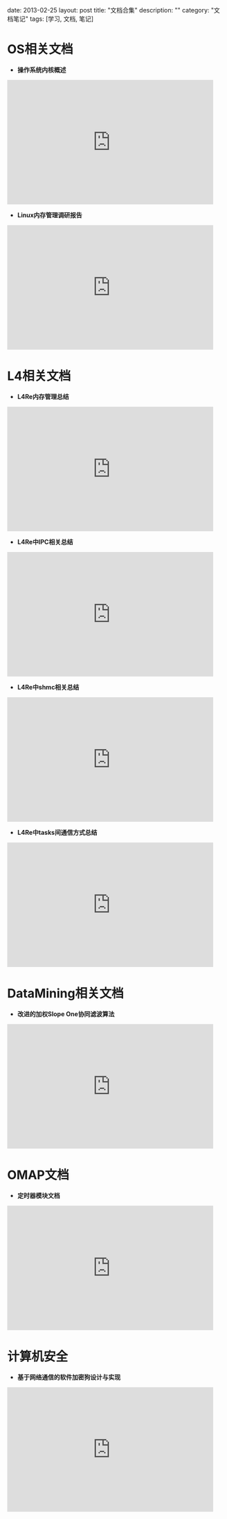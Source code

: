 date: 2013-02-25
layout: post
title: "文档合集"
description: ""
category: "文档笔记"
tags: [学习, 文档, 笔记]

OS相关文档
=======

- **操作系统内核概述**

<iframe src="https://skydrive.live.com/embed?cid=A1E8316CC75B7FBA&resid=A1E8316CC75B7FBA%2113677&authkey=AFXUay4iqRAulT8&em=2" width="476" height="288" frameborder="0" scrolling="no"></iframe>

- **Linux内存管理调研报告**

<iframe src="https://skydrive.live.com/embed?cid=A1E8316CC75B7FBA&resid=A1E8316CC75B7FBA%2113678&authkey=AJGFAfd51UPG8I0&em=2" width="476" height="288" frameborder="0" scrolling="no"></iframe>

L4相关文档
==========

- **L4Re内存管理总结**

<iframe src="https://skydrive.live.com/embed?cid=A1E8316CC75B7FBA&resid=A1E8316CC75B7FBA%2113672&authkey=ABJMCjzQDBVRrxk&em=2" width="476" height="288" frameborder="0" scrolling="no"></iframe>

- **L4Re中IPC相关总结**

<iframe src="https://skydrive.live.com/embed?cid=A1E8316CC75B7FBA&resid=A1E8316CC75B7FBA%2113675&authkey=AAqxd-FfEtt-yr0&em=2" width="476" height="288" frameborder="0" scrolling="no"></iframe>

- **L4Re中shmc相关总结**

<iframe src="https://skydrive.live.com/embed?cid=A1E8316CC75B7FBA&resid=A1E8316CC75B7FBA%2113674&authkey=AMdPXfyydFwVqkU&em=2" width="476" height="288" frameborder="0" scrolling="no"></iframe>

- **L4Re中tasks间通信方式总结**

<iframe src="https://skydrive.live.com/embed?cid=A1E8316CC75B7FBA&resid=A1E8316CC75B7FBA%2113673&authkey=AOnNYxS-7zMtrx8&em=2" width="476" height="288" frameborder="0" scrolling="no"></iframe>

DataMining相关文档
===================

- **改进的加权Slope One协同滤波算法**

<iframe src="https://skydrive.live.com/embed?cid=A1E8316CC75B7FBA&resid=A1E8316CC75B7FBA%21440&authkey=APBcs1o-BGbd27U&em=2" width="476" height="288" frameborder="0" scrolling="no"></iframe>


OMAP文档
=========

- **定时器模块文档**

<iframe src="https://skydrive.live.com/embed?cid=A1E8316CC75B7FBA&resid=A1E8316CC75B7FBA%2113676&authkey=AK13IxII4-hfJRc&em=2" width="476" height="288" frameborder="0" scrolling="no"></iframe>

计算机安全
==========

- **基于网络通信的软件加密狗设计与实现**

<iframe src="https://skydrive.live.com/embed?cid=A1E8316CC75B7FBA&resid=A1E8316CC75B7FBA%2113679&authkey=AFcP4-qA67iaL18&em=2" width="476" height="288" frameborder="0" scrolling="no"></iframe>